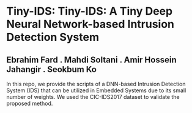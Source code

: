 # Tiny-IDS: Tiny-IDS: A Tiny Deep Neural Network-based Intrusion Detection System

## Ebrahim Fard . Mahdi Soltani . Amir Hossein Jahangir . Seokbum Ko

In this repo, we provide the scripts of a DNN-based Intrusion Detection System (IDS) that can be utilized in Embedded Systems due to its small number of weights. We used the CIC-IDS2017 dataset to validate the proposed method.
